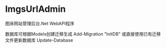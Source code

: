 # ImgsUrlAdmin
 图床网站管理后台.Net WebAPI程序

 数据库可根据Models创建迁移生成
 Add-Migration "InitDB"
 或直接使用已有迁移文件更新数据库
 Update-Database
